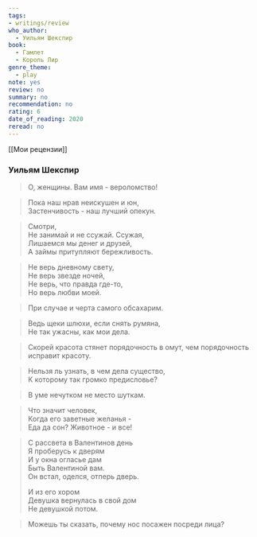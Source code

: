 ```yaml
---
tags: 
- writings/review
who_author:
  - Уильям Шекспир
book:
  - Гамлет
  - Король Лир
genre_theme:
  - play
note: yes
review: no
summary: no
recommendation: no
rating: 6
date_of_reading: 2020
reread: no
---
```

[[Мои рецензии]]
### Уильям Шекспир

> О, женщины. Вам имя - вероломство!

> Пока наш нрав неискушен и юн,  
> Застенчивость - наш лучший опекун.  

> Смотри,  
> Не занимай и не ссужай. Ссужая,  
> Лишаемся мы денег и друзей,  
> А займы притупляют бережливость.  

> Не верь дневному свету,  
> Не верь звезде ночей,  
> Не верь, что правда где-то,  
> Но верь любви моей.  

> При случае и черта самого обсахарим.

> Ведь щеки шлюхи, если снять румяна,  
> Не так ужасны, как мои дела.  

> Скорей красота стянет порядочность в омут, чем порядочность исправит красоту.

> Нельзя ль узнать, в чем дела существо,  
> К которому так громко предисловье?  

> В уме нечутком не место шуткам.

> Что значит человек,  
> Когда его заветные желанья -  
> Еда да сон? Животное - и все!  

> С рассвета в Валентинов день  
> Я проберусь к дверям  
> И у окна огласье дам  
> Быть Валентиной вам.  
> Он встал, оделся, отперь дверь.  
> 
> И из его хором  
> Девушка вернулась в свой дом  
> Не девушкой потом.  

> Можешь ты сказать, почему нос посажен посреди лица?